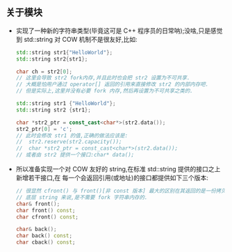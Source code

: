 
## 关于模块

*   实现了一种新的字符串类型(毕竟这可是 C++ 程序员的日常呐);没啥,只是感觉到 std::string 对
    COW 机制不是很友好,比如:
    
    ```c++
    std::string str1{"HelloWorld"};
    std::string str2{str1};
    
    char ch = str2[0];
    // 这里会导致 str2 fork内存,并且此时也会把 str2 设置为不可共享.
    // 大概是怕用户通过 operator[] 返回的引用来直接修改 str2 的内部内存吧.
    // 但是实际上,这里并没有必要 fork 内存,然后再设置为不可共享之类的.
    ```

    ```c++
    std::string str1 {"HelloWorld"};
    std::string str2 {str1};
    
    char *str2_ptr = const_cast<char*>(str2.data());
    str2_ptr[0] = 'c';
    // 此时会修改 str1 的值,正确的做法应该是:
    //  str2.reserve(str2.capacity());
    //  char *str2_ptr = const_cast<char*>(str2.data());
    // 或者由 str2 提供一个接口:char* data();
    ```

*   所以准备实现一个对 COW 友好的 string,在标准 std::string 提供的接口之上新增若干接口,在
    每一个会返回引用(或地址)的接口都提供如下三个版本:
    
    ```c++
    // 很显然 cfront() 与 front()[非 const 版本] 最大的区别在其返回的是一份拷贝,这时候对于
    // 底层 string 来说,是不需要 fork 字符串内存的.
    char& front();
    char front() const;
    char cfront() const;
    ```
    
    ```c++
    char& back();
    char back() const;
    char cback() const;
    ```


